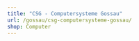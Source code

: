 ```yaml
---
title: "CSG - Computersysteme Gossau"
url: /gossau/csg-computersysteme-gossau/
shop: Computer
---
```

